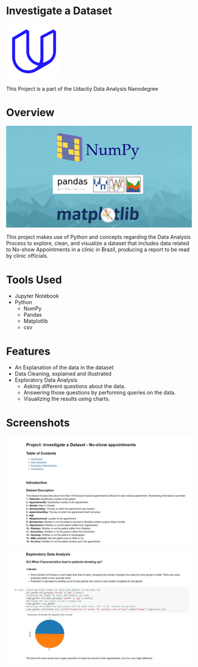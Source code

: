# Investigate a Dataset

![Udacity](Images/udacity.png)

This Project is a part of the Udacity Data Analysis Nanodegree

# Overview

![Tools](Images/tools.png)

This project makes use of Python and concepts regarding the Data Analysis Process to explore, clean, and visualize a dataset that includes data related to No-show Appointments in a clinic in Brazil, producing a report to be read by clinic officials.

# Tools Used

- Jupyter Notebook
- Python
  - NumPy
  - Pandas
  - Matplotlib
  - csv

# Features

- An Explanation of the data in the dataset
- Data Cleaning, explained and illustrated
- Exploratory Data Analysis
  - Asking different questions about the data.
  - Answering those questions by performing queries on the data.
  - Visualizing the results using charts.

# Screenshots

![output1](Images/Screenshot1.jpg)

![output2](Images/Screenshot2.jpg)
